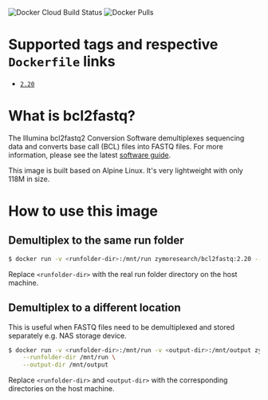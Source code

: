 ![Docker Cloud Build Status](https://img.shields.io/docker/cloud/build/zymoresearch/bcl2fastq) ![Docker Pulls](https://img.shields.io/docker/pulls/zymoresearch/bcl2fastq)

# Supported tags and respective `Dockerfile` links

* [`2.20`](https://github.com/Zymo-Research/docker-bcl2fastq/blob/master/Dockerfile)

# What is bcl2fastq?

The Illumina bcl2fastq2 Conversion Software demultiplexes sequencing data and converts base call (BCL) files into FASTQ files. For more information, please see the latest [software guide](https://support.illumina.com/content/dam/illumina-support/documents/documentation/software_documentation/bcl2fastq/bcl2fastq2-v2-20-software-guide-15051736-03.pdf).

This image is built based on Alpine Linux. It's very lightweight with only 118M in size.

# How to use this image

## Demultiplex to the same run folder

```bash
$ docker run -v <runfolder-dir>:/mnt/run zymoresearch/bcl2fastq:2.20 --runfolder-dir /mnt/run
```
Replace `<runfolder-dir>` with the real run folder directory on the host machine.

## Demultiplex to a different location

This is useful when FASTQ files need to be demultiplexed and stored separately e.g. NAS storage device.

```bash
$ docker run -v <runfolder-dir>:/mnt/run -v <output-dir>:/mnt/output zymoresearch/bcl2fastq:2.20 \
    --runfolder-dir /mnt/run \
    --output-dir /mnt/output
```
Replace `<runfolder-dir>` and `<output-dir>` with the corresponding directories on the host machine.
